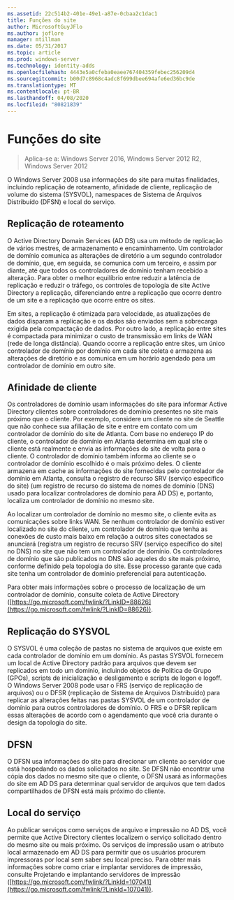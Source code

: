 ```yaml
---
ms.assetid: 22c514b2-401e-49e1-a87e-0cbaa2c1dac1
title: Funções do site
author: MicrosoftGuyJFlo
ms.author: joflore
manager: mtillman
ms.date: 05/31/2017
ms.topic: article
ms.prod: windows-server
ms.technology: identity-adds
ms.openlocfilehash: 4443e5a0cfeba0eaee767404359febec256209d4
ms.sourcegitcommit: b00d7c8968c4adc8f699dbee694afe6ed36bc9de
ms.translationtype: MT
ms.contentlocale: pt-BR
ms.lasthandoff: 04/08/2020
ms.locfileid: "80821839"
---
```

# <a name="site-functions"></a>Funções do site

>Aplica-se a: Windows Server 2016, Windows Server 2012 R2, Windows Server 2012

 O Windows Server 2008 usa informações do site para muitas finalidades, incluindo replicação de roteamento, afinidade de cliente, replicação de volume do sistema (SYSVOL), namespaces de Sistema de Arquivos Distribuído (DFSN) e local do serviço.  
  
## <a name="routing-replication"></a>Replicação de roteamento  
O Active Directory Domain Services (AD DS) usa um método de replicação de vários mestres, de armazenamento e encaminhamento. Um controlador de domínio comunica as alterações de diretório a um segundo controlador de domínio, que, em seguida, se comunica com um terceiro, e assim por diante, até que todos os controladores de domínio tenham recebido a alteração. Para obter o melhor equilíbrio entre reduzir a latência de replicação e reduzir o tráfego, os controles de topologia de site Active Directory a replicação, diferenciando entre a replicação que ocorre dentro de um site e a replicação que ocorre entre os sites.  
  
Em sites, a replicação é otimizada para velocidade, as atualizações de dados disparam a replicação e os dados são enviados sem a sobrecarga exigida pela compactação de dados. Por outro lado, a replicação entre sites é compactada para minimizar o custo de transmissão em links de WAN (rede de longa distância). Quando ocorre a replicação entre sites, um único controlador de domínio por domínio em cada site coleta e armazena as alterações de diretório e as comunica em um horário agendado para um controlador de domínio em outro site.  
  
## <a name="client-affinity"></a>Afinidade de cliente  
Os controladores de domínio usam informações do site para informar Active Directory clientes sobre controladores de domínio presentes no site mais próximo que o cliente. Por exemplo, considere um cliente no site de Seattle que não conhece sua afiliação de site e entre em contato com um controlador de domínio do site de Atlanta. Com base no endereço IP do cliente, o controlador de domínio em Atlanta determina em qual site o cliente está realmente e envia as informações do site de volta para o cliente. O controlador de domínio também informa ao cliente se o controlador de domínio escolhido é o mais próximo deles. O cliente armazena em cache as informações do site fornecidas pelo controlador de domínio em Atlanta, consulta o registro de recurso SRV (serviço específico do site) (um registro de recurso do sistema de nomes de domínio (DNS) usado para localizar controladores de domínio para AD DS) e, portanto, localiza um controlador de domínio no mesmo site.  
  
Ao localizar um controlador de domínio no mesmo site, o cliente evita as comunicações sobre links WAN. Se nenhum controlador de domínio estiver localizado no site do cliente, um controlador de domínio que tenha as conexões de custo mais baixo em relação a outros sites conectados se anunciará (registra um registro de recurso SRV (serviço específico do site) no DNS) no site que não tem um controlador de domínio. Os controladores de domínio que são publicados no DNS são aqueles do site mais próximo, conforme definido pela topologia do site. Esse processo garante que cada site tenha um controlador de domínio preferencial para autenticação.  
  
Para obter mais informações sobre o processo de localização de um controlador de domínio, consulte coleta de Active Directory ([https://go.microsoft.com/fwlink/?LinkID=88626](https://go.microsoft.com/fwlink/?LinkID=88626)).  
  
## <a name="sysvol-replication"></a>Replicação do SYSVOL  
O SYSVOL é uma coleção de pastas no sistema de arquivos que existe em cada controlador de domínio em um domínio. As pastas SYSVOL fornecem um local de Active Directory padrão para arquivos que devem ser replicados em todo um domínio, incluindo objetos de Política de Grupo (GPOs), scripts de inicialização e desligamento e scripts de logon e logoff.  O Windows Server 2008 pode usar o FRS (serviço de replicação de arquivos) ou o DFSR (replicação de Sistema de Arquivos Distribuído) para replicar as alterações feitas nas pastas SYSVOL de um controlador de domínio para outros controladores de domínio. O FRS e o DFSR replicam essas alterações de acordo com o agendamento que você cria durante o design da topologia do site.  
  
## <a name="dfsn"></a>DFSN  
O DFSN usa informações do site para direcionar um cliente ao servidor que está hospedando os dados solicitados no site. Se DFSN não encontrar uma cópia dos dados no mesmo site que o cliente, o DFSN usará as informações do site em AD DS para determinar qual servidor de arquivos que tem dados compartilhados de DFSN está mais próximo do cliente.  
  
## <a name="service-location"></a>Local do serviço  
Ao publicar serviços como serviços de arquivo e impressão no AD DS, você permite que Active Directory clientes localizem o serviço solicitado dentro do mesmo site ou mais próximo. Os serviços de impressão usam o atributo local armazenado em AD DS para permitir que os usuários procurem impressoras por local sem saber seu local preciso. Para obter mais informações sobre como criar e implantar servidores de impressão, consulte Projetando e implantando servidores de impressão ([https://go.microsoft.com/fwlink/?LinkId=107041](https://go.microsoft.com/fwlink/?LinkId=107041)).  
  


